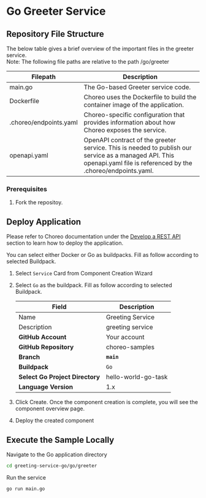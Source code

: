 # Go Greeter Service

## Repository File Structure

The below table gives a brief overview of the important files in the greeter service.\
Note: The following file paths are relative to the path /go/greeter

| Filepath               | Description                                                                                                                                                          |
| ---------------------- | -------------------------------------------------------------------------------------------------------------------------------------------------------------------- |
| main.go                | The Go-based Greeter service code.                                                                                                                                   |
| Dockerfile             | Choreo uses the Dockerfile to build the container image of the application.                                                                                          |
| .choreo/endpoints.yaml | Choreo-specific configuration that provides information about how Choreo exposes the service.                                                                        |
| openapi.yaml           | OpenAPI contract of the greeter service. This is needed to publish our service as a managed API. This openapi.yaml file is referenced by the .choreo/endpoints.yaml. |

### Prerequisites
1. Fork the repositoy.

## Deploy Application

Please refer to  Choreo documentation under the [Develop a REST API](https://wso2.com/choreo/docs/develop-components/develop-services/develop-a-rest-api/#step-1-create-a-service-component-from-a-dockerfile) section to learn how to deploy the application.

You can select either Docker or Go as buildpacks. Fill as follow according to selected Buildpack.

1. Select `Service` Card from Component Creation Wizard
2. Select `Go` as the buildpack. Fill as follow according to selected Buildpack.

    | **Field**             | **Description**                               |
    |-----------------------|-----------------------------------------------|
    |Name           | Greeting Service              |
    |Description    | greeting service        |
    | **GitHub Account**    | Your account                                  |
    | **GitHub Repository** | choreo-samples |
    | **Branch**            | **`main`**                               |
    | **Buildpack**      | `Go` |
    | **Select Go Project Directory**       | hello-world-go-task |
    | **Language Version**              | 1.x |

3. Click Create. Once the component creation is complete, you will see the component overview page.
4. Deploy the created component

## Execute the Sample Locally

Navigate to the Go application directory

```bash
cd greeting-service-go/go/greeter
```

Run the service

```shell
go run main.go
```
